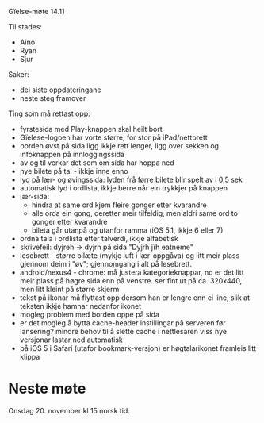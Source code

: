 Gïelse-møte 14.11

Til stades:
* Aino
* Ryan
* Sjur

Saker:
* dei siste oppdateringane
* neste steg framover

Ting som må rettast opp:
* fyrstesida med Play-knappen skal heilt bort
* Gïelese-logoen har vorte større, for stor på iPad/nettbrett
* borden øvst på sida ligg ikkje rett lenger, ligg over sekken og infoknappen
  på innloggingssida
* av og til verkar det som om sida har hoppa ned
* nye bilete på tal - ikkje inne enno
* lyd på lær- og øvingssida: lyden frå førre bilete blir spelt av i 0,5 sek
* automatisk lyd i ordlista, ikkje berre når ein trykkjer på knappen
* lær-sida:
    - hindra at same ord kjem fleire gonger etter kvarandre
    - alle orda ein gong, deretter meir tilfeldig, men aldri same ord to gonger
   etter kvarandre
    - bileta går utanpå og utanfor ramma (iOS 5.1, ikkje 6 eller 7)
* ordna tala i ordlista etter talverdi, ikkje alfabetisk
* skrivefeil: dyjreh -> dyjrh på sida "Dyjrh jïh eatneme"
* lesebrett - større bilæte (mykje luft i lær-oppgåva) og litt meir plass
  gjennom deim i "øv"; gjennomgang i alt på lesebrett.
* android/nexus4 - chrome: må justera kategorieknappar, no er det litt meir
  plass på høgre sida enn på venstre. ser fint ut på ca. 320x440, men litt
  kleint på større skjerm
* tekst på ikonar må flyttast opp dersom han er lengre enn ei line, slik at
  teksten ikkje hamnar nedanfor ikonet
* mogleg problem med borden oppe på sida
* er det mogleg å bytta cache-header instillingar på serveren før lansering?
  mindre behov til å slette cache i nettlesaren viss nye versjonar lastar ned
  automatisk 
* på iOS 5 i Safari (utafor bookmark-versjon) er høgtalarikonet framleis litt
  klippa

# Neste møte

Onsdag 20. november kl 15 norsk tid.
